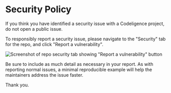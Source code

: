 # Security Policy

If you think you have identified a security issue with a Codeligence project, do not open a public issue.

To responsibly report a security issue, please navigate to the "Security" tab for the repo, and click "Report a vulnerability".

![Screenshot of repo security tab showing "Report a vulnerability" button](https://github.com/user-attachments/assets/7fa1c7ba-f928-4897-964a-232a45d2a7ea)


Be sure to include as much detail as necessary in your report. As with reporting normal issues, a minimal reproducible example will help the maintainers address the issue faster.

Thank you.
